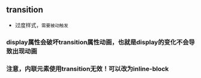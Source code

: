 ## transition
* 过度样式，`需要被动触发`

### display属性会破坏transition属性动画，也就是display的变化不会导致出现动画

### 注意，内联元素使用transition无效！可以改为inline-block
